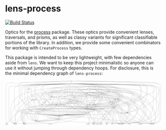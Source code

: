 
# lens-process

[![Build Status](https://travis-ci.org/emilypi/lens-process.svg?branch=master)](https://travis-ci.org/emilypi/lens-process)


Optics for the [process](https://hackage.haskell.org/package/process) package. These optics provide convenient lenses, traversals, and prisms, as well as classy variants for significant classifiable portions of the library. In addition, we provide some convenient combinators for working with `CreateProcess` types.

This package is intended to be very lightweight, with few dependencies aside from `lens`. We want to keep this project minimalistic so anyone can use it without jumping through dependency hoops. For disclosure, this is the minimal dependency graph of `lens-process`:

![lens-process dependencies](dependencies.png)
